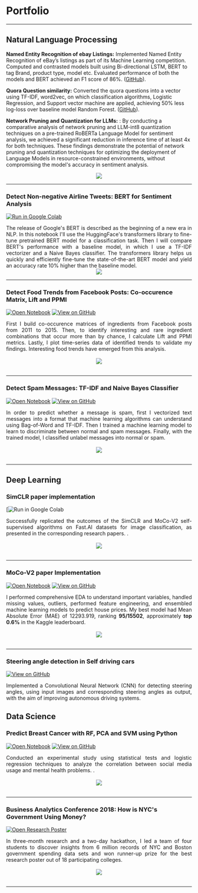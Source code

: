 # Portfolio
---
## Natural Language Processing



**Named Entity Recognition of ebay Listings:** Implemented Named Entity Recognition of eBay’s listings as part of its Machine Learning competition. Computed and contrasted models built using Bi-directional LSTM, BERT to tag Brand, product type, model etc. Evaluated performance of both the models and BERT achieved an F1 score of 86%.
([GitHub](https://github.com/RashmikaReddy/Named-Entity-Recognition)).

**Quora Question similarity:** Converted the quora questions into a vector using TF-IDF, word2vec, on which classification algorithms, Logistic Regression, and Support vector machine are applied, achieving 50% less log-loss over baseline model Random Forest.
 ([GitHub](https://github.com/RashmikaReddy/Quora-Question-Similarity)).

 **Network Pruning and Quantization for LLMs:** : By conducting a comparative analysis of network pruning and LLM-int8 quantization techniques on a pre-trained RoBERTa Language Model for sentiment analysis, we achieved a significant reduction in inference time of at least 4x for both techniques. These findings demonstrate the potential of network pruning and quantization techniques for optimizing the deployment of Language Models in resource-constrained environments, without compromising the model's accuracy in sentiment analysis.


<center><img src="images/nlp.png"/></center>

---
### Detect Non-negative Airline Tweets: BERT for Sentiment Analysis

[![Run in Google Colab](https://img.shields.io/badge/Colab-Run_in_Google_Colab-blue?logo=Google&logoColor=FDBA18)](https://colab.research.google.com/drive/1f32gj5IYIyFipoINiC8P3DvKat-WWLUK)

<div style="text-align: justify">The release of Google's BERT is described as the beginning of a new era in NLP. In this notebook I'll use the HuggingFace's transformers library to fine-tune pretrained BERT model for a classification task. Then I will compare BERT's performance with a baseline model, in which I use a TF-IDF vectorizer and a Naive Bayes classifier. The transformers library helps us quickly and efficiently fine-tune the state-of-the-art BERT model and yield an accuracy rate 10% higher than the baseline model.</div>

<center><img src="images/BERT-classification.png"/></center>

---
### Detect Food Trends from Facebook Posts: Co-occurence Matrix, Lift and PPMI

[![Open Notebook](https://img.shields.io/badge/Jupyter-Open_Notebook-blue?logo=Jupyter)](projects/detect-food-trends-facebook.html)
[![View on GitHub](https://img.shields.io/badge/GitHub-View_on_GitHub-blue?logo=GitHub)](https://github.com/chriskhanhtran/facebook-detect-food-trends)

<div style="text-align: justify">First I build co-occurence matrices of ingredients from Facebook posts from 2011 to 2015. Then, to identify interesting and rare ingredient combinations that occur more than by chance, I calculate Lift and PPMI metrics. Lastly, I plot time-series data of identified trends to validate my findings. Interesting food trends have emerged from this analysis.</div>
<br>
<center><img src="images/fb-food-trends.png"></center>
<br>

---
### Detect Spam Messages: TF-IDF and Naive Bayes Classifier

[![Open Notebook](https://img.shields.io/badge/Jupyter-Open_Notebook-blue?logo=Jupyter)](projects/detect-spam-nlp.html)
[![View on GitHub](https://img.shields.io/badge/GitHub-View_on_GitHub-blue?logo=GitHub)](https://github.com/chriskhanhtran/detect-spam-messages-nlp/blob/master/detect-spam-nlp.ipynb)

<div style="text-align: justify">In order to predict whether a message is spam, first I vectorized text messages into a format that machine learning algorithms can understand using Bag-of-Word and TF-IDF. Then I trained a machine learning model to learn to discriminate between normal and spam messages. Finally, with the trained model, I classified unlabel messages into normal or spam.</div>
<br>
<center><img src="images/detect-spam-nlp.png"/></center>
<br>

---
## Deep Learning 

### SimCLR paper implementation

[![Run in Google Colab](https://colab.research.google.com/drive/1D9qr_rwWAoVyE15Bobq4SpFkAWhup5Zy?usp=sharing)

<div style="text-align: justify">Successfully replicated the outcomes of the SimCLR and MoCo-V2 self-supervised algorithms on Fast.AI datasets for image classification, as presented in the corresponding research papers.
.</div>
<br>
<center><img src="images/credit-risk-webapp.png"/></center>
<br>

---
### MoCo-V2 paper Implementation

[![Open Notebook](https://img.shields.io/badge/Jupyter-Open_Notebook-blue?logo=Jupyter)](projects/ames-house-price.html)
[![View on GitHub](https://img.shields.io/badge/GitHub-View_on_GitHub-blue?logo=GitHub)](https://github.com/chriskhanhtran/kaggle-house-price/blob/master/ames-house-price.ipynb)

<div style="text-align: justify">I performed comprehensive EDA to understand important variables, handled missing values, outliers, performed feature engineering, and ensembled machine learning models to predict house prices. My best model had Mean Absolute Error (MAE) of 12293.919, ranking <b>95/15502</b>, approximately <b>top 0.6%</b> in the Kaggle leaderboard.</div>
<br>
<center><img src="images/ames-house-price.jpg"/></center>
<br>

---

### Steering angle detection in Self driving cars

[![View on GitHub](https://img.shields.io/badge/GitHub-View_on_GitHub-blue?logo=GitHub)](https://github.com/RashmikaReddy/Steering_angle_detection)


<div style="text-align: justify">Implemented a Convolutional Neural Network (CNN) for detecting steering angles, using input images and corresponding steering angles as output, with the aim of improving autonomous driving systems.</div>



## Data Science 

### Predict Breast Cancer with RF, PCA and SVM using Python

[![Open Notebook](https://img.shields.io/badge/Jupyter-Open_Notebook-blue?logo=Jupyter)](projects/breast-cancer.html)
[![View on GitHub](https://img.shields.io/badge/GitHub-View_on_GitHub-blue?logo=GitHub)](https://github.com/chriskhanhtran/predict-breast-cancer-with-rf-pca-svm/blob/master/breast-cancer.ipynb)

<div style="text-align: justify">Conducted an experimental study using statistical tests and logistic regression techniques to analyze the correlation between social media usage and mental health problems.
.</div>
<br>
<center><img src="images/breast-cancer.png"/></center>
<br>

---
### Business Analytics Conference 2018: How is NYC's Government Using Money?

[![Open Research Poster](https://img.shields.io/badge/PDF-Open_Research_Poster-blue?logo=adobe-acrobat-reader&logoColor=white)](pdf/bac2018.pdf)

<div style="text-align: justify">In three-month research and a two-day hackathon, I led a team of four students to discover insights from 6 million records of NYC and Boston government spending data sets and won runner-up prize for the best research poster out of 18 participating colleges.</div>
<br>
<center><img src="images/bac2018.JPG"/></center>
<br>

---